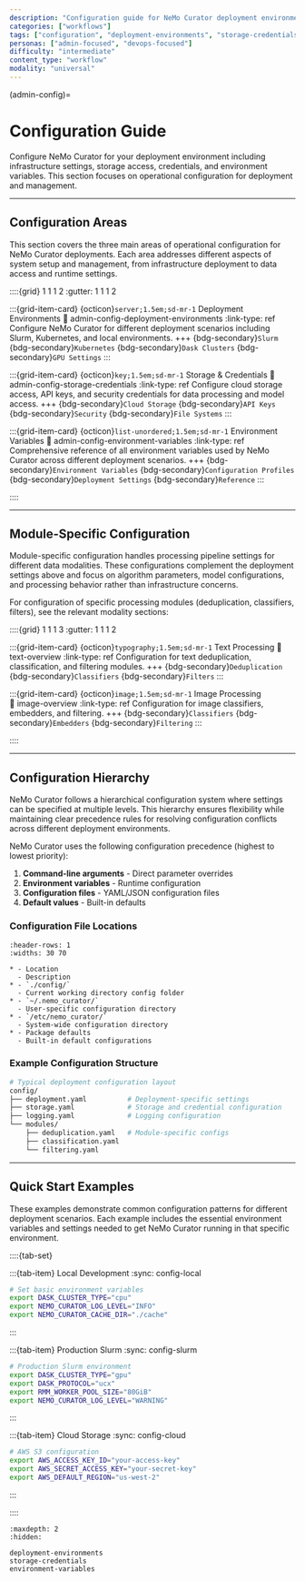 ```yaml
---
description: "Configuration guide for NeMo Curator deployment environments, storage access, credentials, and operational settings"
categories: ["workflows"]
tags: ["configuration", "deployment-environments", "storage-credentials", "environment-variables", "operational-setup"]
personas: ["admin-focused", "devops-focused"]
difficulty: "intermediate"
content_type: "workflow"
modality: "universal"
---
```


(admin-config)=
# Configuration Guide

Configure NeMo Curator for your deployment environment including infrastructure settings, storage access, credentials, and environment variables. This section focuses on operational configuration for deployment and management.

---

## Configuration Areas

This section covers the three main areas of operational configuration for NeMo Curator deployments. Each area addresses different aspects of system setup and management, from infrastructure deployment to data access and runtime settings.

::::{grid} 1 1 1 2
:gutter: 1 1 1 2

:::{grid-item-card} {octicon}`server;1.5em;sd-mr-1` Deployment Environments
:link: admin-config-deployment-environments
:link-type: ref
Configure NeMo Curator for different deployment scenarios including Slurm, Kubernetes, and local environments.
+++
{bdg-secondary}`Slurm`
{bdg-secondary}`Kubernetes`
{bdg-secondary}`Dask Clusters`
{bdg-secondary}`GPU Settings`
:::

:::{grid-item-card} {octicon}`key;1.5em;sd-mr-1` Storage & Credentials
:link: admin-config-storage-credentials
:link-type: ref
Configure cloud storage access, API keys, and security credentials for data processing and model access.
+++
{bdg-secondary}`Cloud Storage`
{bdg-secondary}`API Keys`
{bdg-secondary}`Security`
{bdg-secondary}`File Systems`
:::

:::{grid-item-card} {octicon}`list-unordered;1.5em;sd-mr-1` Environment Variables
:link: admin-config-environment-variables
:link-type: ref
Comprehensive reference of all environment variables used by NeMo Curator across different deployment scenarios.
+++
{bdg-secondary}`Environment Variables`
{bdg-secondary}`Configuration Profiles`
{bdg-secondary}`Deployment Settings`
{bdg-secondary}`Reference`
:::

::::

---

## Module-Specific Configuration

Module-specific configuration handles processing pipeline settings for different data modalities. These configurations complement the deployment settings above and focus on algorithm parameters, model configurations, and processing behavior rather than infrastructure concerns.

For configuration of specific processing modules (deduplication, classifiers, filters), see the relevant modality sections:

::::{grid} 1 1 1 3
:gutter: 1 1 1 2

:::{grid-item-card} {octicon}`typography;1.5em;sd-mr-1` Text Processing
:link: text-overview
:link-type: ref
Configuration for text deduplication, classification, and filtering modules.
+++
{bdg-secondary}`Deduplication`
{bdg-secondary}`Classifiers`
{bdg-secondary}`Filters`
:::

:::{grid-item-card} {octicon}`image;1.5em;sd-mr-1` Image Processing  
:link: image-overview
:link-type: ref
Configuration for image classifiers, embedders, and filtering.
+++
{bdg-secondary}`Classifiers`
{bdg-secondary}`Embedders`
{bdg-secondary}`Filtering`
:::

::::

---

## Configuration Hierarchy

NeMo Curator follows a hierarchical configuration system where settings can be specified at multiple levels. This hierarchy ensures flexibility while maintaining clear precedence rules for resolving configuration conflicts across different deployment environments.

NeMo Curator uses the following configuration precedence (highest to lowest priority):

1. **Command-line arguments** - Direct parameter overrides
2. **Environment variables** - Runtime configuration
3. **Configuration files** - YAML/JSON configuration files
4. **Default values** - Built-in defaults

### Configuration File Locations

```{list-table} Configuration File Search Order
:header-rows: 1
:widths: 30 70

* - Location
  - Description
* - `./config/`
  - Current working directory config folder
* - `~/.nemo_curator/`
  - User-specific configuration directory
* - `/etc/nemo_curator/`
  - System-wide configuration directory
* - Package defaults
  - Built-in default configurations
```

### Example Configuration Structure

```bash
# Typical deployment configuration layout
config/
├── deployment.yaml          # Deployment-specific settings
├── storage.yaml             # Storage and credential configuration  
├── logging.yaml             # Logging configuration
└── modules/
    ├── deduplication.yaml   # Module-specific configs
    ├── classification.yaml
    └── filtering.yaml
```

---

## Quick Start Examples

These examples demonstrate common configuration patterns for different deployment scenarios. Each example includes the essential environment variables and settings needed to get NeMo Curator running in that specific environment.

::::{tab-set}

:::{tab-item} Local Development
:sync: config-local

```bash
# Set basic environment variables
export DASK_CLUSTER_TYPE="cpu"
export NEMO_CURATOR_LOG_LEVEL="INFO"
export NEMO_CURATOR_CACHE_DIR="./cache"
```
:::

:::{tab-item} Production Slurm
:sync: config-slurm

```bash
# Production Slurm environment
export DASK_CLUSTER_TYPE="gpu"
export DASK_PROTOCOL="ucx"
export RMM_WORKER_POOL_SIZE="80GiB"
export NEMO_CURATOR_LOG_LEVEL="WARNING"
```
:::

:::{tab-item} Cloud Storage
:sync: config-cloud

```bash
# AWS S3 configuration
export AWS_ACCESS_KEY_ID="your-access-key"
export AWS_SECRET_ACCESS_KEY="your-secret-key"
export AWS_DEFAULT_REGION="us-west-2"
```
:::

::::

```{toctree}
:maxdepth: 2
:hidden:

deployment-environments
storage-credentials
environment-variables
``` 